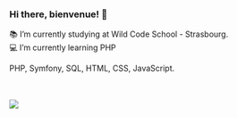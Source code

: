 ### Hi there, bienvenue! 👋




📚 I’m currently studying at Wild Code School - Strasbourg.
</br>
💻 I’m currently learning PHP
</br>



PHP, Symfony, SQL, HTML, CSS, JavaScript.

</br>
</br>

<div>
<a href="https://www.linkedin.com/in/andressa-ribeirol/" target="_blank"><img src="https://img.shields.io/badge/-LinkedIn-%230077B5?style=for-the-badge&logo=linkedin&logoColor=white" target="_blank"></a> 
</div>
